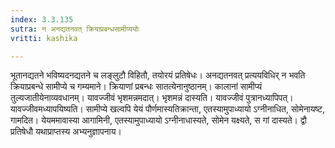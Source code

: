 ```yaml
---
index: 3.3.135
sutra: न अनद्यतनवत् क्रियाप्रबन्धसामीप्ययोः
vritti: kashika

---
```

भूतानद्यतने भविष्यदनद्यतने च लङ्लुटौ विहितौ, तयोरयं प्रतिषेधः। अनद्यतनवत् प्रत्ययविधिर् न भवति क्रियाप्रबन्धे सामीप्ये च गम्यमाने। क्रियाणां प्रबन्धः सातत्येनानुष्ठानम्। कालानां सामीप्यं तुल्यजातीयेनाव्यवधानम्। यावज्जीवं भृशमन्नमदात्। भृशमन्नं दास्यति। यावज्जीवं पुत्रानध्यापिपत्। यावज्जीवमध्यापयिष्यति। सामीप्ये खल्वपि येयं पौर्णमास्यतिक्रान्ता, एतस्यामुपाध्यायो ऽग्नीनाधित, सोमेनायष्ट, गामदित। येयममावास्या आगामिनी, एतस्यामुपाध्यायो ऽग्नीनाधास्यते, सोमेन यक्ष्यते, स गां दास्यते। द्वौ प्रतिषेधौ यथाप्राप्तस्य अभ्यनुज्ञापनाय।